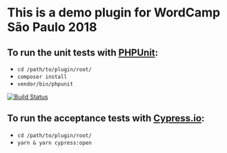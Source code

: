 # This is a demo plugin for WordCamp São Paulo 2018

## To run the unit tests with [PHPUnit](https://phpunit.de/):
- `cd /path/to/plugin/root/`
- `composer install`
- `vendor/bin/phpunit`

[![Build Status](https://travis-ci.org/strategio/ContentCleaner.svg?branch=master)](https://travis-ci.org/strategio/ContentCleaner)

## To run the acceptance tests with [Cypress.io](https://www.cypress.io/):
- `cd /path/to/plugin/root/`
- `yarn & yarn cypress:open`